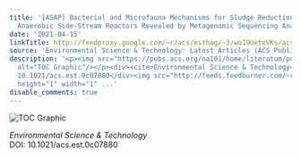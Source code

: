 ```yaml
---
title: '[ASAP] Bacterial and Microfauna Mechanisms for Sludge Reduction in Carrier-Enhanced
  Anaerobic Side-Stream Reactors Revealed by Metagenomic Sequencing Analysis'
date: '2021-04-15'
linkTitle: http://feedproxy.google.com/~r/acs/esthag/~3/wo19UeteVKs/acs.est.0c07880
source: 'Environmental Science & Technology: Latest Articles (ACS Publications)'
description: '<p><img src="https://pubs.acs.org/na101/home/literatum/publisher/achs/journals/content/esthag/0/esthag.ahead-of-print/acs.est.0c07880/20210415/images/medium/es0c07880_0009.gif"
  alt="TOC Graphic"/></p><div><cite>Environmental Science & Technology</cite></div><div>DOI:
  10.1021/acs.est.0c07880</div><img src="http://feeds.feedburner.com/~r/acs/esthag/~4/wo19UeteVKs"
  height="1" width="1" ...'
disable_comments: true
---
```

<p><img src="https://pubs.acs.org/na101/home/literatum/publisher/achs/journals/content/esthag/0/esthag.ahead-of-print/acs.est.0c07880/20210415/images/medium/es0c07880_0009.gif" alt="TOC Graphic"/></p><div><cite>Environmental Science & Technology</cite></div><div>DOI: 10.1021/acs.est.0c07880</div><img src="http://feeds.feedburner.com/~r/acs/esthag/~4/wo19UeteVKs" height="1" width="1" ...